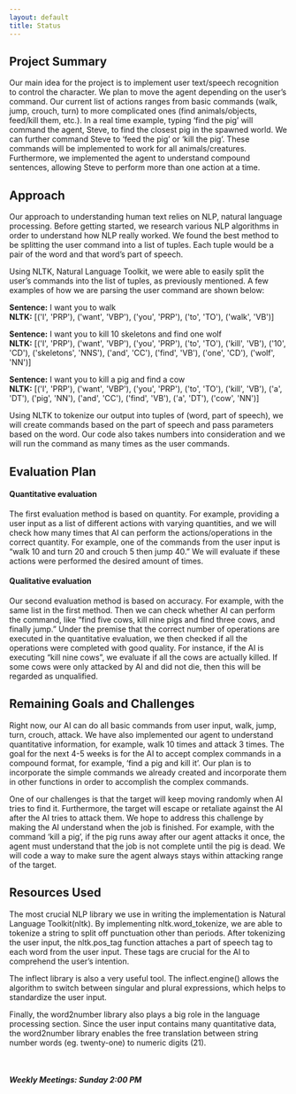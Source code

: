 ```yaml
---
layout: default 
title: Status 
---
```


<h2>Project Summary</h2>
<p>Our main idea for the project is to implement user text/speech recognition to control	the character. We plan to move the agent depending on the user’s command. Our current list of actions ranges from basic commands (walk, jump, crouch, turn) to more complicated ones (find animals/objects, feed/kill them, etc.). In a real time example, typing ‘find the pig’ will command the agent, Steve, to find the closest pig in the spawned world. We can further command Steve to ‘feed the pig’ or ‘kill the pig’. These commands will be implemented to work for all animals/creatures. Furthermore, we implemented the agent to understand compound sentences, allowing Steve to perform more than one action at a time.</p>

<h2>Approach</h2>
<p>Our approach to understanding human text relies on NLP, natural language processing. Before getting started, we research various NLP algorithms in order to understand how NLP really worked. We found the best method to be splitting the user command into a list of tuples. Each tuple would be a pair of the word and that word’s part of speech.<br>
 
Using NLTK, Natural Language Toolkit, we were able to easily split the user’s commands into the list of tuples, as previously mentioned. A few examples of how we are parsing the user command are shown below:<br>
 
**Sentence:** I want you to walk<br>
**NLTK:** [('I', 'PRP'), ('want', 'VBP'), ('you', 'PRP'), ('to', 'TO'), ('walk', 'VB')]
 
**Sentence:** I want you to kill 10 skeletons and find one wolf<br>
**NLTK:** [('I', 'PRP'), ('want', 'VBP'), ('you', 'PRP'), ('to', 'TO'), ('kill', 'VB'), ('10', 'CD'), ('skeletons', 'NNS'), ('and', 'CC'), ('find', 'VB'), ('one', 'CD'), ('wolf', 'NN')]
 
**Sentence:** I want you to kill a pig and find a cow<br>
**NLTK:** [('I', 'PRP'), ('want', 'VBP'), ('you', 'PRP'), ('to', 'TO'), ('kill', 'VB'), ('a', 'DT'), ('pig', 'NN'), ('and', 'CC'), ('find', 'VB'), ('a', 'DT'), ('cow', 'NN')]<br>
 
Using NLTK to tokenize our output into tuples of (word, part of speech), we will create commands based on the part of speech and pass parameters based on the word. Our code also takes numbers into consideration and we will run the command as many times as the user commands.
</p>

<h2>Evaluation Plan</h2>
<h4>Quantitative evaluation</h4>
<p>The first evaluation method is based on quantity. For example, providing a user input as a list of different actions with varying quantities, and we will check how many times that AI can perform the actions/operations in the correct quantity. For example, one of the commands from the user input is “walk 10 and turn 20 and crouch 5 then jump 40.” We will evaluate if these actions were performed the desired amount of times.
</p>
 
<h4>Qualitative evaluation</h4>
<p>Our second evaluation method is based on accuracy. For example, with the same list in the first method. Then we can check whether AI can perform the command, like “find five cows, kill nine pigs and find three cows, and finally jump.” Under the premise that the correct number of operations are executed in the quantitative evaluation, we then checked if all the operations were completed with good quality. For instance, if the AI is executing “kill nine cows”, we evaluate if all the cows are actually killed. If some cows were only attacked by AI and did not die, then this will be regarded as unqualified.
</p>

<h2>Remaining Goals and Challenges</h2>
<p>Right now, our AI can do all basic commands from user input, walk, jump, turn, crouch, attack. We have also implemented our agent to understand quantitative information, for example, walk 10 times and attack 3 times. The goal for the next 4-5 weeks is for the AI to accept complex commands in a compound format, for example, ‘find a pig and kill it’. Our plan is to incorporate the simple commands we already created and incorporate them in other functions in order to accomplish the complex commands. <br>
 
One of our challenges is that the target will keep moving randomly when AI tries to find it. Furthermore, the target will escape or retaliate against the AI after the AI tries to attack them. We hope to address this challenge by making the AI understand when the job is finished. For example, with the command ‘kill a pig’, if the pig runs away after our agent attacks it once, the agent must understand that the job is not complete until the pig is dead. We will code a way to make sure the agent always stays within attacking range of the target.
</p>

<h2>Resources Used</h2>
<p>The most crucial NLP library we use in writing the implementation is Natural Language Toolkit(nltk). By implementing nltk.word_tokenize, we are able to tokenize a string to split off punctuation other than periods. After tokenizing the user input, the nltk.pos_tag function attaches a part of speech tag to each word from the user input. These tags are crucial for the AI to comprehend the user’s intention.<br>

The inflect library is also a very useful tool. The inflect.engine() allows the algorithm to switch between singular and plural expressions, which helps to standardize the user input.<br>

Finally, the word2number library also plays a big role in the language processing section. Since the user input contains many quantitative data, the word2number library enables the free translation between string number words (eg. twenty-one) to numeric digits (21).</p><br>

<h5>Weekly Meetings: Sunday 2:00 PM</h5>


